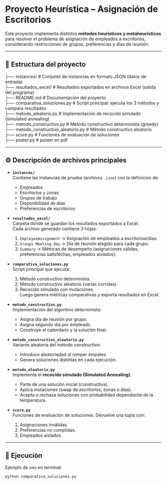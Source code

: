 
# Proyecto Heurística – Asignación de Escritorios

Este proyecto implementa distintos **métodos heurísticos y metaheurísticos** para resolver el problema de asignación de empleados a escritorios, considerando restricciones de grupos, preferencias y días de reunión.

---

## 📂 Estructura del proyecto

├── instances/ # Conjunto de instancias en formato JSON (datos de entrada) <br>
├── resultados_excel/ # Resultados exportados en archivos Excel (salida del programa)<br>
├── README.md # Documentación del proyecto<br>
├── comparativa_soluciones.py # Script principal: ejecuta los 3 métodos y compara resultados<br>
├── metodo_aleatorio.py # Implementación de recocido simulado (simulated annealing)<br>
├── metodo_constructivo.py # Método constructivo determinista (greedy)<br>
├── metodo_constructivo_aleatorio.py # Método constructivo aleatorio<br>
├── score.py # Funciones de evaluación de soluciones<br>
├── poster.py # poster en pdf<br>


---

## ⚙️ Descripción de archivos principales

- **`instances/`**  
  Contiene las instancias de prueba (archivos `.json`) con la definición de:
  - Empleados
  - Escritorios y zonas
  - Grupos de trabajo
  - Disponibilidad de días
  - Preferencias de escritorios

- **`resultados_excel/`**  
  Carpeta donde se guardan los resultados exportados a Excel.  
  Cada archivo generado contiene 3 hojas:
  1. `EmployeeAssignment` → Asignación de empleados a escritorios/días.  
  2. `Groups Meeting day` → Día de reunión elegido para cada grupo.  
  3. `Summary` → Métricas de desempeño (asignaciones válidas, preferencias satisfechas, empleados aislados).  

- **`comparativa_soluciones.py`**  
  Script principal que ejecuta:
  1. Método constructivo determinista.  
  2. Método constructivo aleatorio (varias corridas).  
  3. Recocido simulado con mutaciones.  
  Luego genera métricas comparativas y exporta resultados en Excel.  

- **`metodo_constructivo.py`**  
  Implementación del algoritmo determinista:
  - Asigna día de reunión por grupo.  
  - Asigna segundo día por empleado.  
  - Construye el calendario y la solución final.  

- **`metodo_constructivo_aleatorio.py`**  
  Variante aleatoria del método constructivo:
  - Introduce aleatoriedad al romper empates.  
  - Genera soluciones distintas en cada ejecución.  

- **`metodo_aleatorio.py`**  
  Implementa el **recocido simulado (Simulated Annealing)**:
  - Parte de una solución inicial (constructiva).  
  - Aplica mutaciones (swap de escritorios, zonas o días).  
  - Acepta o rechaza soluciones con probabilidad dependiente de la temperatura.  

- **`score.py`**  
  Funciones de evaluación de soluciones. Devuelve una tupla con:
  1. Asignaciones inválidas.  
  2. Preferencias no cumplidas.  
  3. Empleados aislados.  

---

## 🚀 Ejecución

Ejemplo de uso en terminal:

```bash
python comparativa_soluciones.py



